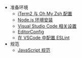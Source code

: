 * 准备环境
  * [iTerm2 与 Oh My Zsh 配置](environment/iterm2)
  * [Node.js 环境安装](environment/node)
  * [Visual Studio Code 相关设置](environment/vscode)
  * [EditorConfig](environment/editor-config)
  * [在 VSCode 中配置 ESLint](environment/vscode-eslint)
* 规范
  * [JavaScript 规范](guide/javascript)
